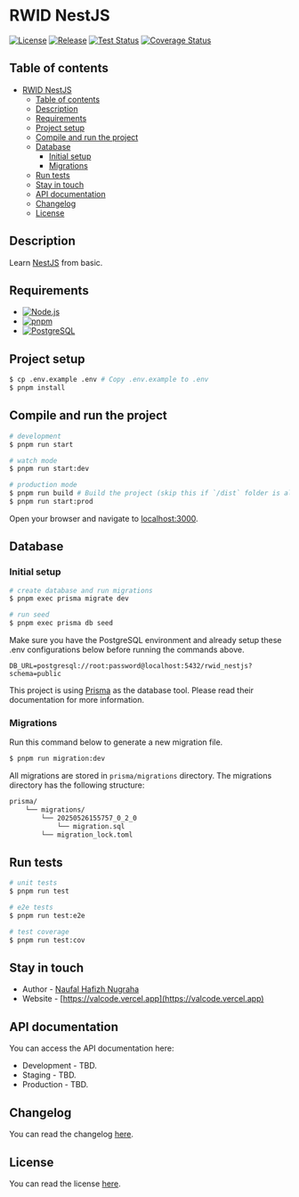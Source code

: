 # RWID NestJS

[![License](https://badgen.net/github/license/valfidz/rwid-nestjs 'License')](LICENSE.md)
[![Release](https://badgen.net/github/release/valfidz/rwid-nestjs 'Release')](https://github.com/valfidz/rwid-nestjs/releases)
[![Test Status](https://github.com/valfidz/rwid-nestjs/actions/workflows/main.yml/badge.svg 'Test Status')](https://github.com/valfidz/rwid-nestjs/actions/workflows/main.yml)
[![Coverage Status](https://codecov.io/gh/valfidz/rwid-nestjs/graph/badge.svg?token=6TZK7PQBR5 'Coverage Status')](https://codecov.io/gh/valfidz/rwid-nestjs)

## Table of contents

- [RWID NestJS](#rwid-nestjs)
  - [Table of contents](#table-of-contents)
  - [Description](#description)
  - [Requirements](#requirements)
  - [Project setup](#project-setup)
  - [Compile and run the project](#compile-and-run-the-project)
  - [Database](#database)
    - [Initial setup](#initial-setup)
    - [Migrations](#migrations)
  - [Run tests](#run-tests)
  - [Stay in touch](#stay-in-touch)
  - [API documentation](#api-documentation)
  - [Changelog](#changelog)
  - [License](#license)

## Description

Learn [NestJS](https://nestjs.com) from basic.

## Requirements

- [![Node.js](https://img.shields.io/badge/Node.js%20^22.14.0-43853D?logo=node.js&logoColor=white 'Node.js')](https://nodejs.org)
- [![pnpm](https://img.shields.io/badge/pnpm%20^10.9.0-F69220?logo=pnpm&logoColor=white 'pnpm')](https://pnpm.io)
- [![PostgreSQL](https://img.shields.io/badge/PostgreSQL%2017.5-316192?logo=postgresql&logoColor=white 'PostgreSQL')](https://www.postgresql.org)

## Project setup

```bash
$ cp .env.example .env # Copy .env.example to .env
$ pnpm install
```

## Compile and run the project

```bash
# development
$ pnpm run start

# watch mode
$ pnpm run start:dev

# production mode
$ pnpm run build # Build the project (skip this if `/dist` folder is already exists)
$ pnpm run start:prod
```

Open your browser and navigate to [localhost:3000](http://localhost:3000).

## Database

### Initial setup

```bash
# create database and run migrations
$ pnpm exec prisma migrate dev

# run seed
$ pnpm exec prisma db seed
```

Make sure you have the PostgreSQL environment and already setup these .env configurations below before running the commands above.

```properties
DB_URL=postgresql://root:password@localhost:5432/rwid_nestjs?schema=public
```

This project is using [Prisma](https://prisma.io) as the database tool. Please read their documentation for more information.

### Migrations

Run this command below to generate a new migration file.

```bash
$ pnpm run migration:dev
```

All migrations are stored in `prisma/migrations` directory. The migrations directory has the following structure:

```bash
prisma/
    └── migrations/
        └── 20250526155757_0_2_0
            └── migration.sql
        └── migration_lock.toml
```

## Run tests

```bash
# unit tests
$ pnpm run test

# e2e tests
$ pnpm run test:e2e

# test coverage
$ pnpm run test:cov
```

## Stay in touch

- Author - [Naufal Hafizh Nugraha](https://linkedin.com/in/nhafizh)
- Website - [https://valcode.vercel.app](https://valcode.vercel.app)

## API documentation

You can access the API documentation here:

- Development - TBD.
- Staging - TBD.
- Production - TBD.

## Changelog

You can read the changelog [here](CHANGELOG.md).

## License

You can read the license [here](LICENSE.md).